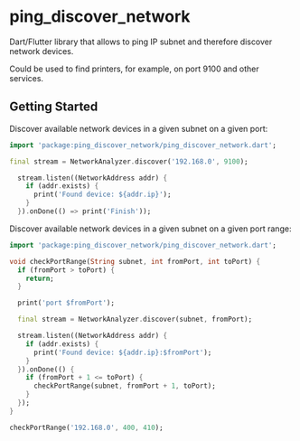 # ping_discover_network

Dart/Flutter library that allows to ping IP subnet and therefore discover network devices.

Could be used to find printers, for example, on port 9100 and other services.

## Getting Started

Discover available network devices in a given subnet on a given port:

```dart
import 'package:ping_discover_network/ping_discover_network.dart';

final stream = NetworkAnalyzer.discover('192.168.0', 9100);

  stream.listen((NetworkAddress addr) {
    if (addr.exists) {
      print('Found device: ${addr.ip}');
    }
  }).onDone(() => print('Finish'));
```

Discover available network devices in a given subnet on a given port range:

```dart
import 'package:ping_discover_network/ping_discover_network.dart';

void checkPortRange(String subnet, int fromPort, int toPort) {
  if (fromPort > toPort) {
    return;
  }

  print('port $fromPort');

  final stream = NetworkAnalyzer.discover(subnet, fromPort);

  stream.listen((NetworkAddress addr) {
    if (addr.exists) {
      print('Found device: ${addr.ip}:$fromPort');
    }
  }).onDone(() {
    if (fromPort + 1 <= toPort) {
      checkPortRange(subnet, fromPort + 1, toPort);
    }
  });
}

checkPortRange('192.168.0', 400, 410);
```
